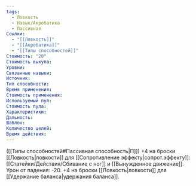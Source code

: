 ```yaml
---
tags:
  - Ловкость
  - Навык/Акробатика
  - Пассивная
Ссылки:
  - "[[Ловкость]]"
  - "[[Акробатика]]"
  - "[[Типы способностей]]"
Стоимость: "20"
Стоимость выкупа:
Уровни:
Связанные навыки:
Источник:
Тип способности:
Время применения:
Стоимость применения:
Используемый пул:
Стоимость пула:
Характеристики:
Дальность:
Шаблон:
Количество целей:
Время действия:
---
```

([[Типы способностей#Пассивная способность|П]]) +4 на броски [[Ловкость|ловкости]] для [[Сопротивление эффекту|сопрот.эффекту]]: [[Статейки/Действия/Сбивание с ног]] и [[Вынужденное движение]]. Урон от падения: -20. +4 на броски [[Ловкость|ловкости]] для [[Удержание баланса|удержания баланса]].